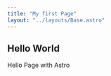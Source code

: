 ```yaml
---
title: "My first Page"
layout: "../layouts/Base.astro"
---
```

## Hello World

Hello Page with Astro

